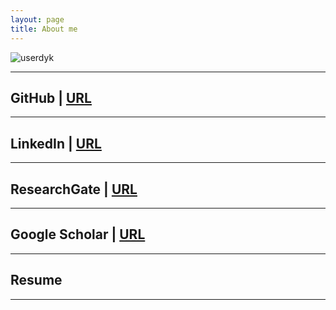 ```yaml
---
layout: page
title: About me
---
```

![userdyk](https://user-images.githubusercontent.com/52376448/62933373-03d24c00-bdfd-11e9-8377-ed1fc5bf44e7.jpg)
<hr>

## GitHub | [URL](https://github.com/aglipthhau/)
<hr>



## LinkedIn | [URL](https://www.linkedin.com/in/userdyk/)
<hr>



## ResearchGate | [URL](https://www.researchgate.net/profile/Dongmyeong_Lee2)
<hr>



## Google Scholar | [URL]()
<hr>



## Resume

<hr>
